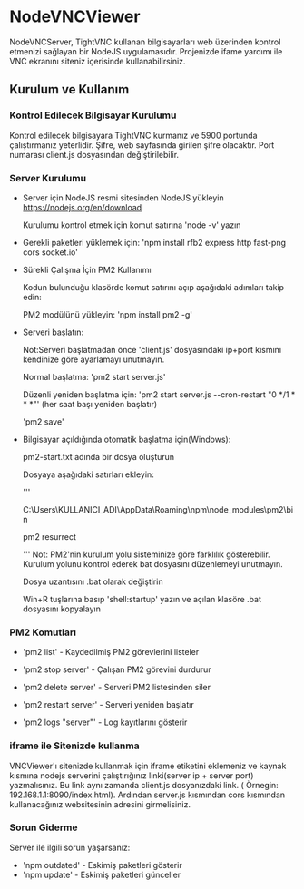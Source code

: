 # NodeVNCViewer
NodeVNCServer, TightVNC kullanan bilgisayarları web üzerinden kontrol etmenizi sağlayan bir NodeJS uygulamasıdır. Projenizde ifame yardımı ile VNC ekranını siteniz içerisinde kullanabilirsiniz.

## Kurulum ve Kullanım
### Kontrol Edilecek Bilgisayar Kurulumu
Kontrol edilecek bilgisayara TightVNC kurmanız ve 5900 portunda çalıştırmanız yeterlidir. Şifre, web sayfasında girilen şifre olacaktır. Port numarası client.js dosyasından değiştirilebilir.

### Server Kurulumu

- Server için NodeJS resmi sitesinden NodeJS yükleyin https://nodejs.org/en/download

  Kurulumu kontrol etmek için komut satırına 'node -v' yazın

- Gerekli paketleri yüklemek için: 'npm install rfb2 express http fast-png cors socket.io'


- Sürekli Çalışma İçin PM2 Kullanımı

  Kodun bulunduğu klasörde komut satırını açıp aşağıdaki adımları takip edin: 
  
  PM2 modülünü yükleyin: 'npm install pm2 -g'


- Serveri başlatın:

  Not:Serveri başlatmadan önce 'client.js' dosyasındaki ip+port kısmını kendinize göre ayarlamayı unutmayın.

  Normal başlatma: 'pm2 start server.js'

  Düzenli yeniden başlatma için: 'pm2 start server.js --cron-restart "0 */1 * * *"' (her saat başı yeniden başlatır)

  'pm2 save'

- Bilgisayar açıldığında otomatik başlatma için(Windows):

  pm2-start.txt adında bir dosya oluşturun

  Dosyaya aşağıdaki satırları ekleyin:

  '''

  C:\Users\KULLANICI_ADI\AppData\Roaming\npm\node_modules\pm2\bin

  pm2 resurrect

  '''
  Not: PM2'nin kurulum yolu sisteminize göre farklılık gösterebilir. Kurulum yolunu kontrol ederek bat dosyasını düzenlemeyi unutmayın.

  Dosya uzantısını .bat olarak değiştirin

  Win+R tuşlarına basıp 'shell:startup' yazın ve açılan klasöre .bat dosyasını kopyalayın

### PM2 Komutları

- 'pm2 list' - Kaydedilmiş PM2 görevlerini listeler

- 'pm2 stop server' - Çalışan PM2 görevini durdurur

- 'pm2 delete server' - Serveri PM2 listesinden siler

- 'pm2 restart server' - Serveri yeniden başlatır

- 'pm2 logs "server"' - Log kayıtlarını gösterir

### iframe ile Sitenizde kullanma
VNCViewer'ı sitenizde kullanmak için iframe etiketini eklemeniz ve kaynak kısmına nodejs serverini çalıştırığınız linki(server ip + server port) yazmalısınız. Bu link aynı zamanda client.js dosyanızdaki link. ( Örnegin: 192.168.1.1:8090/index.html). Ardından server.js kısmından cors kısmından kullanacağınız websitesinin adresini girmelisiniz.

### Sorun Giderme
Server ile ilgili sorun yaşarsanız:
- 'npm outdated' - Eskimiş paketleri gösterir
- 'npm update' - Eskimiş paketleri günceller
